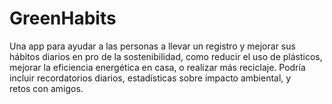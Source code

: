 # GreenHabits
Una app para ayudar a las personas a llevar un registro y mejorar sus hábitos diarios en pro de la sostenibilidad, como reducir el uso de plásticos, mejorar la eficiencia energética en casa, o realizar más reciclaje. Podría incluir recordatorios diarios, estadísticas sobre impacto ambiental, y retos con amigos.
